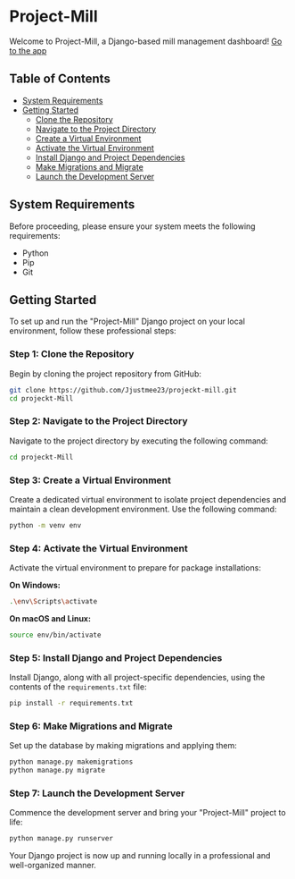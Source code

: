 # Project-Mill

Welcome to Project-Mill, a Django-based mill management dashboard! [Go to the app](http://example.com)

## Table of Contents
- [System Requirements](#system-requirements)
- [Getting Started](#getting-started)
  - [Clone the Repository](#clone-the-repository)
  - [Navigate to the Project Directory](#navigate-to-the-project-directory)
  - [Create a Virtual Environment](#create-a-virtual-environment)
  - [Activate the Virtual Environment](#activate-the-virtual-environment)
  - [Install Django and Project Dependencies](#install-django-and-project-dependencies)
  - [Make Migrations and Migrate](#make-migrations-and-migrate)
  - [Launch the Development Server](#launch-the-development-server)

## System Requirements

Before proceeding, please ensure your system meets the following requirements:

- Python
- Pip
- Git

## Getting Started

To set up and run the "Project-Mill" Django project on your local environment, follow these professional steps:

### Step 1: Clone the Repository

Begin by cloning the project repository from GitHub:

```bash
git clone https://github.com/Jjustmee23/projeckt-mill.git
cd projeckt-Mill
```

### Step 2: Navigate to the Project Directory

Navigate to the project directory by executing the following command:

```bash
cd projeckt-Mill
```

### Step 3: Create a Virtual Environment

Create a dedicated virtual environment to isolate project dependencies and maintain a clean development environment. Use the following command:

```bash
python -m venv env
```

### Step 4: Activate the Virtual Environment

Activate the virtual environment to prepare for package installations:

**On Windows:**

```bash
.\env\Scripts\activate
```

**On macOS and Linux:**

```bash
source env/bin/activate
```

### Step 5: Install Django and Project Dependencies

Install Django, along with all project-specific dependencies, using the contents of the `requirements.txt` file:

```bash
pip install -r requirements.txt
```

### Step 6: Make Migrations and Migrate

Set up the database by making migrations and applying them:

```bash
python manage.py makemigrations
python manage.py migrate
```

### Step 7: Launch the Development Server

Commence the development server and bring your "Project-Mill" project to life:

```bash
python manage.py runserver
```

Your Django project is now up and running locally in a professional and well-organized manner.
